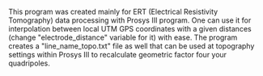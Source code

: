 This program was created mainly for ERT (Electrical Resistivity Tomography) data processing with Prosys III program.
One can use it for interpolation between local UTM GPS coordinates with a given distances (change "electrode_distance" variable for it) with ease.
The program creates a "line_name_topo.txt" file as well that can be used at topography settings within Prosys III to recalculate geometric factor four your quadripoles.
